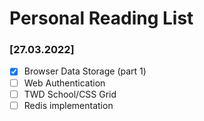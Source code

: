 # Personal Reading List

### [27.03.2022]

- [x] Browser Data Storage (part 1) 
- [ ] Web Authentication  
- [ ] TWD School/CSS Grid  
- [ ] Redis implementation